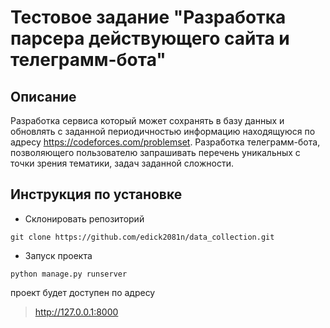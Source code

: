 # Тестовое задание "Разработка парсера действующего сайта и телеграмм-бота"

## Описание

Разработка сервиса который может сохранять в базу данных и обновлять с заданной периодичностью
информацию находящуюся по адресу https://codeforces.com/problemset.
Разработка телеграмм-бота, позволяющего пользователю запрашивать перечень уникальных 
с точки зрения тематики,  задач заданной сложности.

## Инструкция по установке

- Склонировать репозиторий
```
git clone https://github.com/edick2081n/data_collection.git

```
- Запуск проекта 
```
python manage.py runserver
```
 проект будет доступен по адресу 
> http://127.0.0.1:8000


